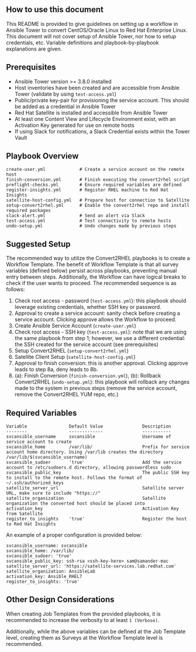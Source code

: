 ## How to use this document
This README is provided to give guidelines on setting up a workflow in Ansible Tower to convert CentOS/Oracle Linux to Red Hat Enterprise Linux. This document will not cover setup of Ansible Tower, nor how to setup credentials, etc. Variable definitions and playbook-by-playbook explanations are given.

## Prerequisites
- Ansible Tower version >= 3.8.0 installed
- Host inventories have been created and are accessible from Ansible Tower (validate by using `test-access.yml`)
- Public/private key-pair for provisioning the service account. This should be added as a credential in Ansible Tower
- Red Hat Satellite is installed and accessible from Ansible Tower
- At least one Content View and Lifecycle Environment exist, with an Activation Key generated for use on remote hosts
- If using Slack for notifications, a Slack Credential exists within the Tower Vault

## Playbook Overview
```
create-user.yml             # Create a service account on the remote host
finish-conversion.yml       # Finish executing the convert2rhel script
preflight-checks.yml        # Ensure required variables are defined
register-insights.yml       # Register RHEL machine to Red Hat Insights
satellite-host-config.yml   # Prepare host for connection to Satellite
setup-convert2rhel.yml      # Enable the convert2rhel repo and install required packages
slack-alert.yml             # Send an alert via Slack
test-access.yml             # Test connectivity to remote hosts
undo-setup.yml              # Undo changes made by previous steps
```

## Suggested Setup
The recommended way to utilize the Convert2RHEL playbooks is to create a Workflow Template. The benefit of Workflow Template is that all survey variables (defined below) persist across playbooks, preventing manual entry between steps. Additionally, the Workflow can have logical breaks to check if the user wants to proceed. The recommended sequence is as follows:

1. Check root access - password (`test-access.yml`): this playbook should leverage existing credentials, whether SSH key or password.
2. Approval to create a service account: sanity check before creating a service account. Clicking approve allows the Workflow to proceed.
3. Create Ansible Service Account (`create-user.yml`)
4. Check root access - SSH key (`test-access.yml`): note that we are using the same playbook from step 1; however, we use a different credential: the SSH created for the service account (see prerequisites)
5. Setup Convert2RHEL (`setup-convert2rhel.yml`)
6. Satellite Client Setup (`satellite-host-config.yml`)
7. Approval to finish conversion: this is another approval. Clicking approve leads to step 8a, deny leads to 8b.
8. (a): Finish Conversion (`finish-conversion.yml`), (b): Rollback Convert2RHEL (`undo-setup.yml`): this playbook will rollback any changes made to the system in previous steps (remove the service account, remove the Convert2RHEL YUM repo, etc.)

## Required Variables
```
Variable                Default Value               Description
--------                -------------               -----------
svcansible_username     svcansible                  Username of service account to create
svcansible_home         /var/lib/                   Prefix for service account home directory. Using /var/lib creates the directory /var/lib/$(svcansible_username)
svcansible_sudoer       'true'                      Add the service account to /etc/sudoers.d directory, allowing passwordless sudo
svcansible_public_key                               The public SSH key to install to the remote host. Follows the format of ~/.ssh/authorized_keys
satellite_server_url                                Satellite server URL, make sure to include "https://"
satellite_organization                              Satellite organization the converted host should be placed into
activation_key                                      Activation Key from Satellite
register_to_insights    'true'                      Register the host to Red Hat Insights
```

An example of a proper configuration is provided below:
```
svcansible_username: svcansible
svcansible_home: /var/lib/
svcansible_sudoer: 'true'
svcansible_public_key: ssh-rsa <ssh-key-here> sam@samander-mac
satellite_server_url: 'https://satellite-services.lab.redhat.com'
satellite_organization: AnsibleLab
activation_key: Ansible_RHEL7
register_to_insights: 'true'
```

## Other Design Considerations
When creating Job Templates from the provided playbooks, it is recommended to increase the verbosity to at least `1 (Verbose)`.

Additionally, while the above variables can be defined at the Job Template level, creating them as Surveys at the Workflow Template level is recommended.
